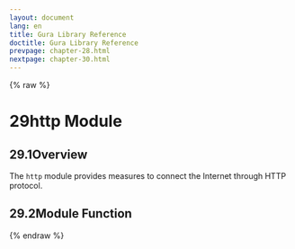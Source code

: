```yaml
---
layout: document
lang: en
title: Gura Library Reference
doctitle: Gura Library Reference
prevpage: chapter-28.html
nextpage: chapter-30.html
---
```

{% raw %}
<h1><span class="caption-index-1">29</span><a name="anchor-29"></a>http Module</h1>
<h2><span class="caption-index-2">29.1</span><a name="anchor-29-1"></a>Overview</h2>
<p>
The <code class="highlighter-rouge">http</code> module provides measures to connect the Internet through HTTP protocol.
</p>
<h2><span class="caption-index-2">29.2</span><a name="anchor-29-2"></a>Module Function</h2>
<p />

{% endraw %}
